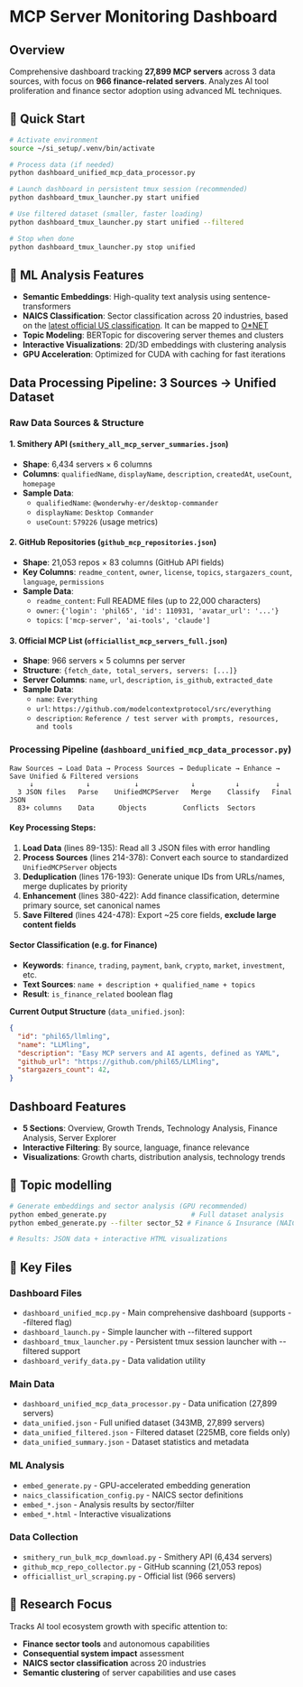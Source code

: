 # MCP Server Monitoring Dashboard

## Overview
Comprehensive dashboard tracking **27,899 MCP servers** across 3 data sources, with focus on **966 finance-related servers**. Analyzes AI tool proliferation and finance sector adoption using advanced ML techniques.

## 🚀 Quick Start
```bash
# Activate environment
source ~/si_setup/.venv/bin/activate

# Process data (if needed)
python dashboard_unified_mcp_data_processor.py

# Launch dashboard in persistent tmux session (recommended)
python dashboard_tmux_launcher.py start unified

# Use filtered dataset (smaller, faster loading)
python dashboard_tmux_launcher.py start unified --filtered

# Stop when done
python dashboard_tmux_launcher.py stop unified
```

## 🔬 ML Analysis Features
- **Semantic Embeddings**: High-quality text analysis using sentence-transformers
- **NAICS Classification**: Sector classification across 20 industries, based on the [latest official US classification](https://www.census.gov/naics/reference_files_tools/2022_NAICS_Manual.pdf). It can be mapped to [O*NET](https://www.onetonline.org/find/industry?i=52)
- **Topic Modeling**: BERTopic for discovering server themes and clusters
- **Interactive Visualizations**: 2D/3D embeddings with clustering analysis
- **GPU Acceleration**: Optimized for CUDA with caching for fast iterations

## Data Processing Pipeline: 3 Sources → Unified Dataset

### Raw Data Sources & Structure

#### 1. **Smithery API** (`smithery_all_mcp_server_summaries.json`)
- **Shape**: 6,434 servers × 6 columns
- **Columns**: `qualifiedName`, `displayName`, `description`, `createdAt`, `useCount`, `homepage`  
- **Sample Data**:
  - `qualifiedName`: `@wonderwhy-er/desktop-commander`
  - `displayName`: `Desktop Commander`
  - `useCount`: `579226` (usage metrics)

#### 2. **GitHub Repositories** (`github_mcp_repositories.json`)
- **Shape**: 21,053 repos × 83 columns (GitHub API fields)
- **Key Columns**: `readme_content`, `owner`, `license`, `topics`, `stargazers_count`, `language`, `permissions`
- **Sample Data**:
  - `readme_content`: Full README files (up to 22,000 characters)
  - `owner`: `{'login': 'phil65', 'id': 110931, 'avatar_url': '...'}`  
  - `topics`: `['mcp-server', 'ai-tools', 'claude']`

#### 3. **Official MCP List** (`officiallist_mcp_servers_full.json`)
- **Shape**: 966 servers × 5 columns per server
- **Structure**: `{fetch_date, total_servers, servers: [...]}`
- **Server Columns**: `name`, `url`, `description`, `is_github`, `extracted_date`
- **Sample Data**:
  - `name`: `Everything`
  - `url`: `https://github.com/modelcontextprotocol/src/everything`
  - `description`: `Reference / test server with prompts, resources, and tools`

### Processing Pipeline (`dashboard_unified_mcp_data_processor.py`)

```
Raw Sources → Load Data → Process Sources → Deduplicate → Enhance → Save Unified & Filtered versions
     ↓             ↓           ↓             ↓          ↓         ↓
  3 JSON files   Parse    UnifiedMCPServer   Merge    Classify   Final JSON
  83+ columns    Data      Objects         Conflicts  Sectors   
```

#### **Key Processing Steps**:

1. **Load Data** (lines 89-135): Read all 3 JSON files with error handling
2. **Process Sources** (lines 214-378): Convert each source to standardized `UnifiedMCPServer` objects
3. **Deduplication** (lines 176-193): Generate unique IDs from URLs/names, merge duplicates by priority
4. **Enhancement** (lines 380-422): Add finance classification, determine primary source, set canonical names
5. **Save Filtered** (lines 424-478): Export ~25 core fields, **exclude large content fields**

#### **Sector Classification** (e.g. for Finance)
- **Keywords**: `finance`, `trading`, `payment`, `bank`, `crypto`, `market`, `investment`, etc.
- **Text Sources**: `name + description + qualified_name + topics`
- **Result**: `is_finance_related` boolean flag


**Current Output Structure** (`data_unified.json`):
```json
{
  "id": "phil65/llmling", 
  "name": "LLMling",
  "description": "Easy MCP servers and AI agents, defined as YAML",
  "github_url": "https://github.com/phil65/LLMling",
  "stargazers_count": 42,
}
```

## Dashboard Features
- **5 Sections**: Overview, Growth Trends, Technology Analysis, Finance Analysis, Server Explorer
- **Interactive Filtering**: By source, language, finance relevance
- **Visualizations**: Growth charts, distribution analysis, technology trends

## 🧬 Topic modelling
```bash
# Generate embeddings and sector analysis (GPU recommended)
python embed_generate.py                     # Full dataset analysis
python embed_generate.py --filter sector_52 # Finance & Insurance (NAICS 52)

# Results: JSON data + interactive HTML visualizations
```

## 📁 Key Files
### Dashboard Files
- `dashboard_unified_mcp.py` - Main comprehensive dashboard (supports --filtered flag)
- `dashboard_launch.py` - Simple launcher with --filtered support
- `dashboard_tmux_launcher.py` - Persistent tmux session launcher with --filtered support
- `dashboard_verify_data.py` - Data validation utility

### Main Data
- `dashboard_unified_mcp_data_processor.py` - Data unification (27,899 servers)
- `data_unified.json` - Full unified dataset (343MB, 27,899 servers)
- `data_unified_filtered.json` - Filtered dataset (225MB, core fields only)
- `data_unified_summary.json` - Dataset statistics and metadata

### ML Analysis
- `embed_generate.py` - GPU-accelerated embedding generation
- `naics_classification_config.py` - NAICS sector definitions
- `embed_*.json` - Analysis results by sector/filter
- `embed_*.html` - Interactive visualizations

### Data Collection
- `smithery_run_bulk_mcp_download.py` - Smithery API (6,434 servers)
- `github_mcp_repo_collector.py` - GitHub scanning (21,053 repos) 
- `officiallist_url_scraping.py` - Official list (966 servers)

## 🎯 Research Focus
Tracks AI tool ecosystem growth with specific attention to:
- **Finance sector tools** and autonomous capabilities
- **Consequential system impact** assessment
- **NAICS sector classification** across 20 industries
- **Semantic clustering** of server capabilities and use cases